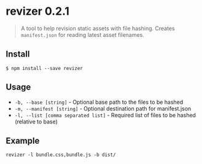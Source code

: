 # revizer 0.2.1

> A tool to help revision static assets with file hashing. Creates `manifest.json` for reading latest asset filenames.

## Install

```
$ npm install --save revizer
```

## Usage

- `-b, --base [string]` - Optional base path to the files to be hashed
- `-m, --manifest [string]` - Optional destination path for manifest.json
- `-l, --list [comma separated list]` - Required list of files to be hashed (relative to base)

## Example

```
revizer -l bundle.css,bundle.js -b dist/
```
